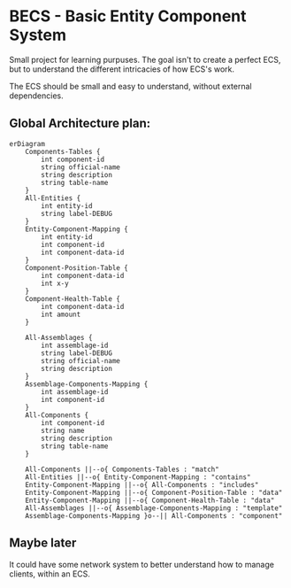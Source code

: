 # BECS - Basic Entity Component System

Small project for learning purpuses.
The goal isn't to create a perfect ECS, but to understand the different intricacies of how ECS's work.

The ECS should be small and easy to understand, without external dependencies.

## Global Architecture plan:

```mermaid
erDiagram
    Components-Tables {
        int component-id
        string official-name
        string description
        string table-name
    }
    All-Entities {
        int entity-id
        string label-DEBUG
    }
    Entity-Component-Mapping {
        int entity-id
        int component-id
        int component-data-id
    }
    Component-Position-Table {
        int component-data-id
        int x-y
    }
    Component-Health-Table {
        int component-data-id
        int amount
    }

    All-Assemblages {
        int assemblage-id
        string label-DEBUG
        string official-name
        string description
    }
    Assemblage-Components-Mapping {
        int assemblage-id
        int component-id
    }
    All-Components {
        int component-id
        string name
        string description
        string table-name
    }

    All-Components ||--o{ Components-Tables : "match"
    All-Entities ||--o{ Entity-Component-Mapping : "contains"
    Entity-Component-Mapping ||--o{ All-Components : "includes"
    Entity-Component-Mapping ||--o{ Component-Position-Table : "data"
    Entity-Component-Mapping ||--o{ Component-Health-Table : "data"
    All-Assemblages ||--o{ Assemblage-Components-Mapping : "template"
    Assemblage-Components-Mapping }o--|| All-Components : "component"
```

## Maybe later

It could have some network system to better understand how to manage clients, within an ECS.